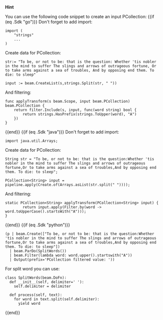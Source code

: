 **Hint**

You can use the following code snippet to create an input PCollection:
{{if (eq .Sdk "go")}}
Don't forget to add import:

```
import (
    "strings"
    ...
)
```

Create data for PCollection:

```
str:= "To be, or not to be: that is the question: Whether 'tis nobler in the mind to suffer The slings and arrows of outrageous fortune, Or to take arms against a sea of troubles, And by opposing end them. To die: to sleep"

input := beam.CreateList(s,strings.Split(str, " "))
```

And filtering:

```
func applyTransform(s beam.Scope, input beam.PCollection) beam.PCollection {
    return filter.Include(s, input, func(word string) bool {
		return strings.HasPrefix(strings.ToUpper(word), "A")
    })
}
```
{{end}}
{{if (eq .Sdk "java")}}
Don't forget to add import:

```
import java.util.Arrays;
```

Create data for PCollection:

```
String str = "To be, or not to be: that is the question:Whether 'tis nobler in the mind to suffer The slings and arrows of outrageous fortune,Or to take arms against a sea of troubles,And by opposing end them. To die: to sleep";

PCollection<String> input = pipeline.apply(Create.of(Arrays.asList(str.split(" "))));
```

And filtering:

```
static PCollection<String> applyTransform(PCollection<String> input) {
        return input.apply(Filter.by(word -> word.toUpperCase().startsWith("A")));
}
```
{{end}}
{{if (eq .Sdk "python")}}
```
(p | beam.Create(["To be, or not to be: that is the question:Whether 'tis nobler in the mind to suffer The slings and arrows of outrageous fortune,Or to take arms against a sea of troubles,And by opposing end them. To die: to sleep"])
  | beam.ParDo(SplitWords())
  | beam.Filter(lambda word: word.upper().startswith("A"))
  | Output(prefix='PCollection filtered value: '))
```

For split word you can use:

```
class SplitWords(beam.DoFn):
  def __init__(self, delimiter=' '):
    self.delimiter = delimiter

  def process(self, text):
    for word in text.split(self.delimiter):
      yield word
```
{{end}}
